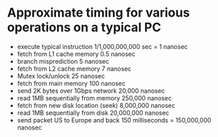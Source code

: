 # Approximate timing for various operations on a typical PC


* execute typical instruction	1/1,000,000,000 sec = 1 nanosec
* fetch from L1 cache memory	0.5 nanosec
* branch misprediction	5 nanosec
* fetch from L2 cache memory	7 nanosec
* Mutex lock/unlock	25 nanosec
* fetch from main memory	100 nanosec
* send 2K bytes over 1Gbps network	20,000 nanosec
* read 1MB sequentially from memory	250,000 nanosec
* fetch from new disk location (seek)	8,000,000 nanosec
* read 1MB sequentially from disk	20,000,000 nanosec
* send packet US to Europe and back	150 milliseconds = 150,000,000 nanosec
